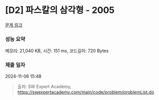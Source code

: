 # [D2] 파스칼의 삼각형 - 2005 

[문제 링크](https://swexpertacademy.com/main/code/problem/problemDetail.do?contestProbId=AV5P0-h6Ak4DFAUq) 

### 성능 요약

메모리: 21,040 KB, 시간: 151 ms, 코드길이: 720 Bytes

### 제출 일자

2024-11-06 15:48



> 출처: SW Expert Academy, https://swexpertacademy.com/main/code/problem/problemList.do